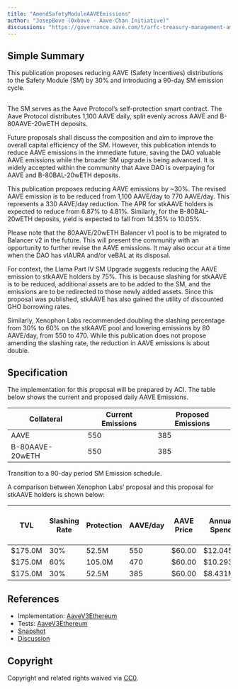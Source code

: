 ```yaml
---
title: "AmendSafetyModuleAAVEEmissions"
author: "JosepBove (0xbove - Aave-Chan Initiative)"
discussions: "https://governance.aave.com/t/arfc-treasury-management-amend-safety-module-aave-emissions/14936"
---
```


## Simple Summary

This publication proposes reducing AAVE (Safety Incentives) distributions to the Safety Module (SM) by 30% and introducing a 90-day SM emission cycle.

##

The SM serves as the Aave Protocol’s self-protection smart contract. The Aave Protocol distributes 1,100 AAVE daily, split evenly across AAVE and B-80AAVE-20wETH deposits.

Future proposals shall discuss the composition and aim to improve the overall capital efficiency of the SM. However, this publication intends to reduce AAVE emissions in the immediate future, saving the DAO valuable AAVE emissions while the broader SM upgrade is being advanced. It is widely accepted within the community that Aave DAO is overpaying for AAVE and B-80BAL-20wETH deposits.

This publication proposes reducing AAVE emissions by ~30%. The revised AAVE emission is to be reduced from 1,100 AAVE/day to 770 AAVE/day. This represents a 330 AAVE/day reduction. The APR for stkAAVE holders is expected to reduce from 6.87% to 4.81%. Similarly, for the B-80BAL-20wETH deposits, yield is expected to fall from 14.35% to 10.05%.

Please note that the 80AAVE/20wETH Balancer v1 pool is to be migrated to Balancer v2 in the future. This will present the community with an opportunity to further revise the AAVE emissions. It may also occur at a time when the DAO has vlAURA and/or veBAL at its disposal.

For context, the Llama Part IV SM Upgrade suggests reducing the AAVE emission to stkAAVE holders by 75%. This is because slashing for stkAAVE is to be reduced, additional assets are to be added to the SM, and the emissions are to be redirected to those newly added assets. Since this proposal was published, stkAAVE has also gained the utility of discounted GHO borrowing rates.

Similarly, Xenophon Labs recommended doubling the slashing percentage from 30% to 60% on the stkAAVE pool and lowering emissions by 80 AAVE/day, from 550 to 470. While this publication does not propose amending the slashing rate, the reduction in AAVE emissions is about double.

## Specification

The implementation for this proposal will be prepared by ACI. The table below shows the current and proposed daily AAVE Emissions.

| Collateral      | Current Emissions | Proposed Emissions |
| --------------- | ----------------- | ------------------ |
| AAVE            | 550               | 385                |
| B-80AAVE-20wETH | 550               | 385                |

Transition to a 90-day period SM Emission schedule.

A comparison between Xenophon Labs’ proposal and this proposal for stkAAVE holders is shown below:

| TVL     | Slashing Rate | Protection | AAVE/day | AAVE Price | Annual Spend | Annual Cost per $ of Coverage | Deposit Yield |
| ------- | ------------- | ---------- | -------- | ---------- | ------------ | ----------------------------- | ------------- |
| $175.0M | 30%           | 52.5M      | 550      | $60.00     | $12.045M     | $0.23                         | 6.88%         |
| $175.0M | 60%           | 105.0M     | 470      | $60.00     | $10.293M     | $0.10                         | 5.88%         |
| $175.0M | 30%           | 52.5M      | 385      | $60.00     | $8.431M      | $0.16                         | 4.82%         |

## References

- Implementation: [AaveV3Ethereum](https://github.com/bgd-labs/aave-proposals-v3/blob/8b055b83920aed59071aeff65481715d1dd4cc17/src/20231104_AaveV3Ethereum_AmendSafetyModuleAAVEEmissions/AaveV3Ethereum_AmendSafetyModuleAAVEEmissions_20231104.sol)
- Tests: [AaveV3Ethereum](https://github.com/bgd-labs/aave-proposals-v3/blob/8b055b83920aed59071aeff65481715d1dd4cc17/src/20231104_AaveV3Ethereum_AmendSafetyModuleAAVEEmissions/AaveV3Ethereum_AmendSafetyModuleAAVEEmissions_20231104.t.sol)
- [Snapshot](https://snapshot.org/#/aave.eth/proposal/0xb0124fb0206676ee743e8d6221b7b3c317cb26a657551f11cb5fa23544772a73)
- [Discussion](https://governance.aave.com/t/arfc-treasury-management-amend-safety-module-aave-emissions/14936)

## Copyright

Copyright and related rights waived via [CC0](https://creativecommons.org/publicdomain/zero/1.0/).
